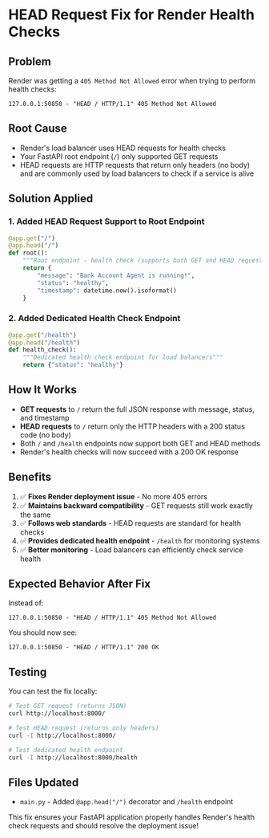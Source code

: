 # HEAD Request Fix for Render Health Checks

## Problem
Render was getting a `405 Method Not Allowed` error when trying to perform health checks:
```
127.0.0.1:50850 - "HEAD / HTTP/1.1" 405 Method Not Allowed
```

## Root Cause
- Render's load balancer uses HEAD requests for health checks
- Your FastAPI root endpoint (`/`) only supported GET requests
- HEAD requests are HTTP requests that return only headers (no body) and are commonly used by load balancers to check if a service is alive

## Solution Applied

### 1. Added HEAD Request Support to Root Endpoint
```python
@app.get("/")
@app.head("/")
def root():
    """Root endpoint - health check (supports both GET and HEAD requests)"""
    return {
        "message": "Bank Account Agent is running!",
        "status": "healthy",
        "timestamp": datetime.now().isoformat()
    }
```

### 2. Added Dedicated Health Check Endpoint
```python
@app.get("/health")
@app.head("/health") 
def health_check():
    """Dedicated health check endpoint for load balancers"""
    return {"status": "healthy"}
```

## How It Works

- **GET requests** to `/` return the full JSON response with message, status, and timestamp
- **HEAD requests** to `/` return only the HTTP headers with a 200 status code (no body)
- Both `/` and `/health` endpoints now support both GET and HEAD methods
- Render's health checks will now succeed with a 200 OK response

## Benefits

1. ✅ **Fixes Render deployment issue** - No more 405 errors
2. ✅ **Maintains backward compatibility** - GET requests still work exactly the same
3. ✅ **Follows web standards** - HEAD requests are standard for health checks
4. ✅ **Provides dedicated health endpoint** - `/health` for monitoring systems
5. ✅ **Better monitoring** - Load balancers can efficiently check service health

## Expected Behavior After Fix

Instead of:
```
127.0.0.1:50850 - "HEAD / HTTP/1.1" 405 Method Not Allowed
```

You should now see:
```
127.0.0.1:50850 - "HEAD / HTTP/1.1" 200 OK
```

## Testing

You can test the fix locally:
```bash
# Test GET request (returns JSON)
curl http://localhost:8000/

# Test HEAD request (returns only headers)
curl -I http://localhost:8000/

# Test dedicated health endpoint
curl -I http://localhost:8000/health
```

## Files Updated
- `main.py` - Added `@app.head("/")` decorator and `/health` endpoint

This fix ensures your FastAPI application properly handles Render's health check requests and should resolve the deployment issue!
